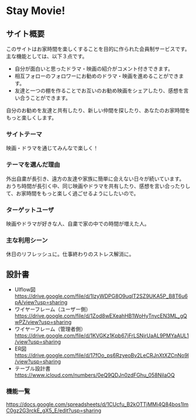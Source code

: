 # Stay Movie!

## サイト概要
このサイトはお家時間を楽しくすることを目的に作られた会員制サービスです。
主な機能としては、以下３点です。
- 自分が面白いと思ったドラマ・映画の紹介がコメント付きできます。
- 相互フォローのフォロワーにお勧めのドラマ・映画を進めることができます。
- 友達と一つの棚を作ることでお互いのお勧め映画をシェアしたり、感想を言い合うことができます。

自分のお勧めを友達と共有したり、新しい仲間を探したり、あなたのお家時間をもっと楽しくします。

### サイトテーマ
映画・ドラマを通じてみんなで楽しく！

### テーマを選んだ理由
外出自粛が長引き、遠方の友達や家族に簡単に会えない日々が続いています。
おうち時間が長引く中、同じ映画やドラマを共有したり、感想を言い合ったりして、お家時間をもっと楽しく過ごせるようにしたいので。

### ターゲットユーザ
映画やドラマが好きな人、自粛で家の中での時間が増えた人。

### 主な利用シーン
休日のリフレッシュに。仕事終わりのストレス解消に。

## 設計書
- UIflow図  
https://drive.google.com/file/d/1lzyWDPG8O9uqlT2SZ9UKA5P_B8T6u6pA/view?usp=sharing
- ワイヤーフレーム（ユーザー側）  
https://drive.google.com/file/d/1Zod8wEXeahHB1WoHyTnycEN3ML_gQwPZ/view?usp=sharing
- ワイヤーフレーム（管理者側）  
https://drive.google.com/file/d/1KVGKz1Kpb67jFrLSNjrUaAL9PMYaAUL1/view?usp=sharing
- ER図  
https://drive.google.com/file/d/17fOo_ps6RzyeoBv2LeCRJnXtXZCnNo9l/view?usp=sharing
- テーブル設計書  
https://www.icloud.com/numbers/0eQ9QDJn0zdFGhu_058NilaOQ

### 機能一覧  
https://docs.google.com/spreadsheets/d/1CUcfu_B2kOTTjMMi4Q84bos1lmC0gz2G3rckE_gX5_E/edit?usp=sharing

